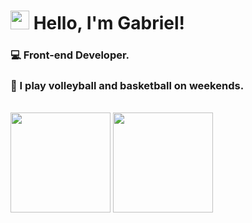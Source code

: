 <h1><img src="https://media.giphy.com/media/hvRJCLFzcasrR4ia7z/giphy.gif" width="30px" height="30px"> Hello, I'm Gabriel!</h1>

<h3>💻 Front-end Developer.</h3>
<h3>🧙 I play volleyball and basketball on weekends.</h3>

<br>

<div align="left">
  <img height="160em" src="https://github-readme-stats-git-masterrstaa-rickstaa.vercel.app/api?username=GabrielDeFreitas&count_private=true&show_icons=true&theme=dracula&include_all_commits=true"/>
  <img height="160em" src="https://github-readme-stats-git-masterrstaa-rickstaa.vercel.app/api/top-langs/?username=GabrielDeFreitas&layout=compact&langs_count=7&theme=dracula&include_all_commits=true"/>
</div>

